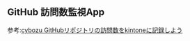 ## GitHub 訪問数監視App
参考:[cybozu GitHubリポジトリの訪問数をkintoneに記録しよう](https://developer.cybozu.io/hc/ja/articles/115002404663?utm_source=twitter&utm_medium=display&utm_campaign=CBDN_TWlink_KWFF_Github_ITC&utm_content=ar)

